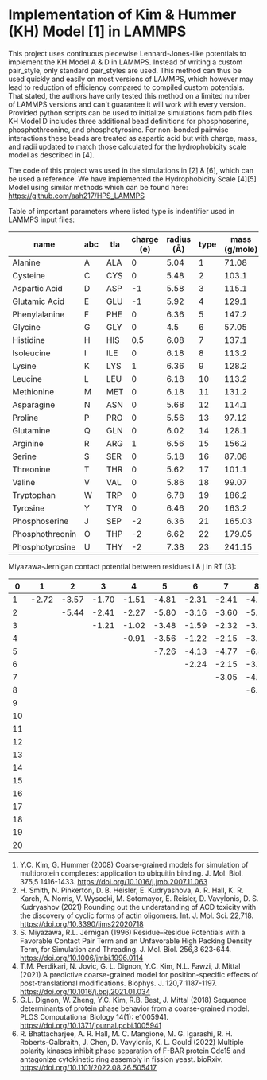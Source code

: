 # Implementation of Kim & Hummer (KH) Model [1] in LAMMPS 
This project uses continuous piecewise Lennard-Jones-like potentials to implement the KH Model A & D in LAMMPS. 
Instead of writing a custom pair_style, only standard pair_styles are used. 
This method can thus be used quickly and easily on most versions of LAMMPS, which however may lead to reduction of efficiency compared to compiled custom potentials. 
That stated, the authors have only tested this method on a limited number of LAMMPS versions and can't guarantee it will work with every version.
Provided python scripts can be used to initialize simulations from pdb files.
KH Model D includes three additional bead definitions for phosphoserine, phosphothreonine, and phosphotyrosine.
For non-bonded pairwise interactions these beads are treated as aspartic acid but with charge, mass, and radii updated to match those calculated for the hydrophobicity scale model as described in [4].

The code of this project was used in the simulations in [2] & [6], which can be used a reference. 
We have implemented the Hydrophobicity Scale [4][5] Model using similar methods which can be found here: https://github.com/aah217/HPS_LAMMPS

Table of important parameters where listed type is indentifier used in LAMMPS input files:

name|abc|tla|charge (e)|radius (Å)|type|mass (g/mole)
---|---|---|---|---|---|---
Alanine|A|ALA|0|5.04|1|71.08
Cysteine|C|CYS|0|5.48|2|103.1
Aspartic Acid|D|ASP|-1|5.58|3|115.1
Glutamic Acid|E|GLU|-1|5.92|4|129.1
Phenylalanine|F|PHE|0|6.36|5|147.2
Glycine|G|GLY|0|4.5|6|57.05
Histidine|H|HIS|0.5|6.08|7|137.1
Isoleucine|I|ILE|0|6.18|8|113.2
Lysine|K|LYS|1|6.36|9|128.2
Leucine|L|LEU|0|6.18|10|113.2
Methionine|M|MET|0|6.18|11|131.2
Asparagine|N|ASN|0|5.68|12|114.1
Proline|P|PRO|0|5.56|13|97.12
Glutamine|Q|GLN|0|6.02|14|128.1
Arginine|R|ARG|1|6.56|15|156.2
Serine|S|SER|0|5.18|16|87.08
Threonine|T|THR|0|5.62|17|101.1
Valine|V|VAL|0|5.86|18|99.07
Tryptophan|W|TRP|0|6.78|19|186.2
Tyrosine|Y|TYR|0|6.46|20|163.2
Phosphoserine|J|SEP|-2|6.36|21|165.03
Phosphothreonin|O|THP|-2|6.62|22|179.05
Phosphotyrosine|U|THY|-2|7.38|23|241.15

Miyazawa-Jernigan contact potential between residues i & j in RT [3]:

0|1|2|3|4|5|6|7|8|9|10|11|12|13|14|15|16|17|18|19|20
---|---|---|---|---|---|---|---|---|---|---|---|---|---|---|---|---|---|---|---|---
 1|-2.72|-3.57|-1.70|-1.51|-4.81|-2.31|-2.41|-4.58|-1.31|-4.91|-3.94|-1.84|-2.03|-1.89|-1.83|-2.01|-2.32|-4.04|-3.82|-3.36
 2|     |-5.44|-2.41|-2.27|-5.80|-3.16|-3.60|-5.50|-1.95|-5.83|-4.99|-2.59|-3.07|-2.85|-2.57|-2.86|-3.11|-4.96|-4.95|-4.16
 3|     |     |-1.21|-1.02|-3.48|-1.59|-2.32|-3.17|-1.68|-3.40|-2.57|-1.68|-1.33|-1.46|-2.29|-1.63|-1.80|-2.48|-2.84|-2.76
 4|     |     |     |-0.91|-3.56|-1.22|-2.15|-3.27|-1.80|-3.59|-2.89|-1.51|-1.26|-1.42|-2.27|-1.48|-1.74|-2.67|-2.99|-2.79
 5|     |     |     |     |-7.26|-4.13|-4.77|-6.84|-3.36|-7.28|-6.56|-3.75|-4.25|-4.10|-3.98|-4.02|-4.28|-6.29|-6.16|-5.66
 6|     |     |     |     |     |-2.24|-2.15|-3.78|-1.15|-4.16|-3.39|-1.74|-1.87|-1.66|-1.72|-1.82|-2.08|-3.38|-3.42|-3.01
 7|     |     |     |     |     |     |-3.05|-4.14|-1.35|-4.54|-3.98|-2.08|-2.25|-1.98|-2.16|-2.11|-2.42|-3.58|-3.98|-3.52
 8|     |     |     |     |     |     |     |-6.54|-3.01|-7.04|-6.02|-3.24|-3.76|-3.67|-3.63|-3.52|-4.03|-6.05|-5.78|-5.25
 9|     |     |     |     |     |     |     |     |-0.12|-3.37|-2.48|-1.21|-0.97|-1.29|-0.59|-1.05|-1.31|-2.49|-2.69|-2.60
10|     |     |     |     |     |     |     |     |     |-7.37|-6.41|-3.74|-4.20|-4.04|-4.03|-3.92|-4.34|-6.48|-6.14|-5.67
11|     |     |     |     |     |     |     |     |     |     |-5.46|-2.95|-3.45|-3.30|-3.12|-3.03|-3.51|-5.32|-5.55|-4.91 
12|     |     |     |     |     |     |     |     |     |     |     |-1.68|-1.53|-1.71|-1.64|-1.58|-1.88|-2.83|-3.07|-2.76 
13|     |     |     |     |     |     |     |     |     |     |     |     |-1.75|-1.73|-1.70|-1.57|-1.90|-3.32|-3.73|-3.19
14|     |     |     |     |     |     |     |     |     |     |     |     |     |-1.54|-1.80|-1.49|-1.90|-3.07|-3.11|-2.97
15|     |     |     |     |     |     |     |     |     |     |     |     |     |     |-1.55|-1.62|-1.90|-3.07|-3.41|-3.16
16|     |     |     |     |     |     |     |     |     |     |     |     |     |     |     |-1.67|-1.96|-3.05|-2.99|-2.78
17|     |     |     |     |     |     |     |     |     |     |     |     |     |     |     |     |-2.12|-3.46|-3.22|-3.01
18|     |     |     |     |     |     |     |     |     |     |     |     |     |     |     |     |     |-5.52|-5.18|-4.62
19|     |     |     |     |     |     |     |     |     |     |     |     |     |     |     |     |     |     |-5.06|-4.66 
20|     |     |     |     |     |     |     |     |     |     |     |     |     |     |     |     |     |     |     |-4.17

1. Y.C. Kim, G. Hummer (2008) Coarse-grained models for simulation of multiprotein complexes: application to ubiquitin binding. J. Mol. Biol. 375,5 1416-1433. https://doi.org/10.1016/j.jmb.2007.11.063
2. H. Smith, N. Pinkerton, D. B. Heisler, E. Kudryashova, A. R. Hall, K. R. Karch, A. Norris, V. Wysocki, M. Sotomayor, E. Reisler, D. Vavylonis, D. S. Kudryashov (2021) Rounding out the understanding of ACD toxicity with the discovery of cyclic forms of actin oligomers. Int. J. Mol. Sci. 22,718. https://doi.org/10.3390/ijms22020718
3. S. Miyazawa, R.L. Jernigan (1996) Residue–Residue Potentials with a Favorable Contact Pair Term and an Unfavorable High Packing Density Term, for Simulation and Threading. J. Mol. Biol. 256,3 623-644. https://doi.org/10.1006/jmbi.1996.0114
4. T.M. Perdikari, N. Jovic, G. L. Dignon, Y.C. Kim, N.L. Fawzi, J. Mittal (2021) A predictive coarse-grained model for position-specific effects of post-translational modifications. Biophys. J. 120,7 1187-1197. https://doi.org/10.1016/j.bpj.2021.01.034
5. G.L. Dignon, W. Zheng, Y.C. Kim, R.B. Best, J. Mittal (2018) Sequence determinants of protein phase behavior from a coarse-grained model. PLOS Computational Biology 14(1): e1005941. https://doi.org/10.1371/journal.pcbi.1005941
6. R. Bhattacharjee, A. R. Hall, M. C. Mangione, M. G. Igarashi, R. H. Roberts-Galbraith, J. Chen, D. Vavylonis, K. L. Gould (2022) Multiple polarity kinases inhibit phase separation of F-BAR protein Cdc15 and antagonize cytokinetic ring assembly in fission yeast. bioRxiv. https://doi.org/10.1101/2022.08.26.505417
